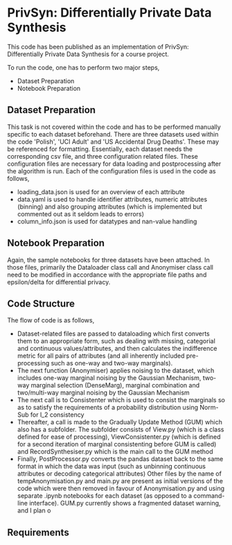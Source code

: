 # PrivSyn: Differentially Private Data Synthesis
This code has been published as an implementation of PrivSyn: Differentially Private Data Synthesis for a course project.

To run the code, one has to perform two major steps,
* Dataset Preparation
* Notebook Preparation

## Dataset Preparation
This task is not covered within the code and has to be performed manually specific to each dataset beforehand. There are three datasets used within the code 'Polish', 'UCI Adult' and 'US Accidental Drug Deaths'. These may be referenced for formatting. Essentially, each dataset needs the corresponding csv file, and three configuration related files. These configuration files are necessary for data loading and postprocessing after the algorithm is run. Each of the configuration files is used in the code as follows,
* loading_data.json is used for an overview of each attribute
* data.yaml is used to handle identifier attributes, numeric attributes (binning) and also grouping attributes (which is implemented but commented out as it seldom leads to errors)
* column_info.json is used for datatypes and nan-value handling

## Notebook Preparation
Again, the sample notebooks for three datasets have been attached. In those files, primarily the Dataloader class call and Anonymiser class call need to be modified in accordance with the appropriate file paths and epsilon/delta for differential privacy.

## Code Structure
The flow of code is as follows,
* Dataset-related files are passed to dataloading which first converts them to an appropriate form, such as dealing with missing, categorial and continuous values/attributes, and then calculates the indifference metric for all pairs of attributes (and all inherently included pre-processing such as one-way and two-way marginals).
* The next function (Anonymiser) applies noising to the dataset, which includes one-way marginal noising by the Gaussian Mechanism, two-way marginal selection (DenseMarg), marginal combination and two/multi-way marginal noising by the Gaussian Mechanism
* The next call is to Consistenter which is used to consist the marginals so as to satisfy the requirements of a probability distribution using Norm-Sub for l_2 consistency
* Thereafter, a call is made to the Gradually Update Method (GUM) which also has a subfolder. The subfolder consists of View.py (which is a class defined for ease of processing), ViewConsistenter.py (which is defined for a second iteration of marginal consistenting before GUM is called) and RecordSynthesiser.py which is the main call to the GUM method
* Finally, PostProcessor.py converts the pandas dataset back to the same format in which the data was input (such as unbinning continuous attributes or decoding categorical attributes)
Other files by the name of tempAnonymisation.py and main.py are present as initial versions of the code which were then removed in favour of Anonymisation.py and using separate .ipynb notebooks for each dataset (as opposed to a command-line interface). GUM.py currently shows a fragmented dataset warning, and I plan o

## Requirements
